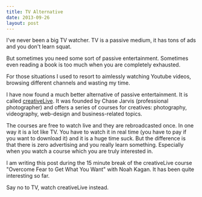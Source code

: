 ```yaml
---
title: TV Alternative
date: 2013-09-26
layout: post
---
```

I've never been a big TV watcher. TV is a passive medium, it has tons of ads and you don't learn squat. 

But sometimes you need some sort of passive entertainment. Sometimes even reading a book is too much when you are completely exhausted. 

For those situations I used to resort to aimlessly watching Youtube videos, browsing different channels and wasting my time.

I have now found a much better alternative of passive entertainment. It is called [creativeLive](http://www.creativelive.com). It was founded by Chase Jarvis (professional photographer) and offers a series of courses for creatives: photography, videography, web-design and business-related topics. 

The courses are free to watch live and they are rebroadcasted once. In one way it is a lot like TV. You have to watch it in real time (you have to pay if you want to download it) and it is a huge time suck. But the difference is that there is zero advertising and you really learn something. Especially when you watch a course which you are truly interested in.

I am writing this post during the 15 minute break of the creativeLive course "Overcome Fear to Get What You Want" with Noah Kagan. It has been quite interesting so far.

Say no to TV, watch creativeLive instead.